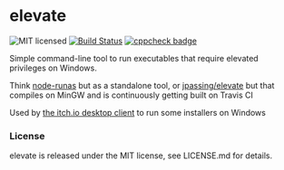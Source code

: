 
# elevate

![MIT licensed](https://img.shields.io/badge/license-MIT-blue.svg)
[![Build Status](https://ci.itch.ovh/job/elevate/badge/icon)](https://ci.itch.ovh/job/elevate/)
[![cppcheck badge](https://img.shields.io/badge/cppcheck-vigilant-ff69b4.svg)](https://github.com/itchio/elevate/blob/master/.travis.yml)

Simple command-line tool to run executables that require elevated
privileges on Windows.

Think [node-runas][] but as a standalone tool, or [jpassing/elevate][]
but that compiles on MinGW and is continuously getting built on Travis CI

[node-runas]: https://github.com/atom/node-runas
[jpassing/elevate]: https://github.com/jpassing/elevate

Used by [the itch.io desktop client][] to run some installers on
Windows

[the itch.io desktop client]: https://github.com/itchio/itchio-app

### License

elevate is released under the MIT license, see LICENSE.md for details.
